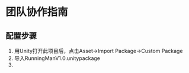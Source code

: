 # 团队协作指南	
## 配置步骤

1. 用Unity打开此项目后，点击Asset->Import Package->Custom Package
2. 导入RunningManV1.0.unitypackage
3. ​



